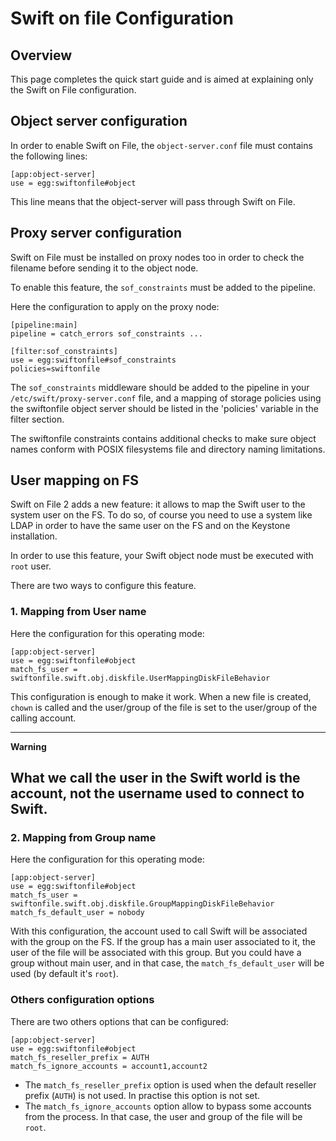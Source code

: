 # Swift on file Configuration

## Overview

This page completes the quick start guide and is aimed at explaining only the Swift on File configuration.

## Object server configuration

In order to enable Swift on File, the `object-server.conf` file must contains the following lines:

```
[app:object-server]
use = egg:swiftonfile#object
```

This line means that the object-server will pass through Swift on File.

## Proxy server configuration

Swift on File must be installed on proxy nodes too in order to check the filename before sending it to the object node.

To enable this feature, the `sof_constraints` must be added to the pipeline.

Here the configuration to apply on the proxy node:

```
[pipeline:main]
pipeline = catch_errors sof_constraints ...

[filter:sof_constraints]
use = egg:swiftonfile#sof_constraints
policies=swiftonfile
```

The ``sof_constraints`` middleware should be added to the pipeline in your
``/etc/swift/proxy-server.conf`` file, and a mapping of storage policies
using the swiftonfile object server should be listed in the 'policies'
variable in the filter section.

The swiftonfile constraints contains additional checks to make sure object
names conform with POSIX filesystems file and directory naming limitations.


## User mapping on FS

Swift on File 2 adds a new feature: it allows to map the Swift user to the system user on the FS.
To do so, of course you need to use a system like LDAP in order to have the same user on the FS and
on the Keystone installation.

In order to use this feature, your Swift object node must be executed with `root` user.

There are two ways to configure this feature.

### 1. Mapping from User name

Here the configuration for this operating mode:

```
[app:object-server]
use = egg:swiftonfile#object
match_fs_user = swiftonfile.swift.obj.diskfile.UserMappingDiskFileBehavior
```

This configuration is enough to make it work. When a new file is created, `chown` is called
and the user/group of the file is set to the user/group of the calling account.

---
**Warning**

What we call the user in the Swift world is the account, not the username used to connect to Swift.
---


### 2. Mapping from Group name

Here the configuration for this operating mode:

```
[app:object-server]
use = egg:swiftonfile#object
match_fs_user = swiftonfile.swift.obj.diskfile.GroupMappingDiskFileBehavior
match_fs_default_user = nobody
```

With this configuration, the account used to call Swift will be associated with the group on the FS.
If the group has a main user associated to it, the user of the file will be associated with this group.
But you could have a group without main user, and in that case, the `match_fs_default_user` will be
used (by default it's `root`).


### Others configuration options

There are two others options that can be configured:

```
[app:object-server]
use = egg:swiftonfile#object
match_fs_reseller_prefix = AUTH
match_fs_ignore_accounts = account1,account2
```

- The `match_fs_reseller_prefix` option is used when the default reseller prefix (`AUTH`) is not used. In practise this option is not set.
- The `match_fs_ignore_accounts` option allow to bypass some accounts from the process. In that case, the user and group of the file will be `root`.
